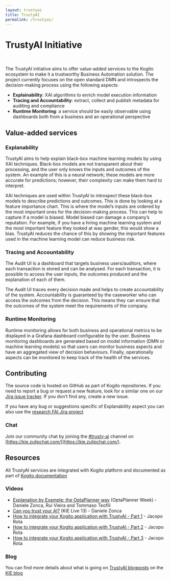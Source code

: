 ```yaml
---
layout: trustyai
title: TrustyAI
permalink: /trustyai/
---
```


# TrustyAI Initiative
<br/>

The TrustyAI initiative aims to offer value-added services to the Kogito ecosystem to make it a trustworthy Business Automation solution. The project currently focuses on the open standard DMN and introspects the decision-making process using the following aspects:

- **Explainability**: XAI algorithms to enrich model execution information
- **Tracing and Accountability**: extract, collect and publish metadata for auditing and compliance
- **Runtime Monitoring**: a service should be easily observable using dashboards both from a business and an operational perspective

## Value-added services

### Explanability
TrustyAI aims to help explain black-box machine learning models by using XAI techniques. 
Black-box models are not transparent about their processing, and the user only knows the inputs and outcomes of the system. 
An example of this is a neural network; these models are more accurate for predictions; however, their complexity can make them hard to interpret. 

XAI techniques are used within TrustyAI to introspect these black-box models to describe predictions and outcomes. 
This is done by looking at a feature importance chart. This is where the model’s inputs are ordered by the most important ones for the decision-making process. 
This can help to capture if a model is biased. Model biased can damage a company’s reputation. 
For example, if you have a hiring machine learning system and the most important feature they looked at was gender, this would show a bias. 
TrustyAI reduces the chance of this by showing the important features used in the machine learning model can reduce business risk.

### Tracing and Accountability
The Audit UI is a dashboard that targets business users/auditors, where each transaction is stored and can be analysed. 
For each transaction, it is possible to access the user inputs, the outcomes produced and the explanation of each of them. 

The Audit UI traces every decision made and helps to create accountability of the system. 
Accountability is guaranteed by the caseworker who can access the outcomes from the decision. 
This means they can ensure that the outcomes of the system meet the requirements of the company.

### Runtime Monitoring
Runtime monitoring allows for both business and operational metrics to be displayed in a Grafana dashboard configurable by the user. 
Business monitoring dashboards are generated based on model information (DMN or machine learning models) so that users can monitor business aspects and have an aggregated view of decision behaviours. 
Finally, operationally aspects can be monitored to keep track of the health of the services.


## Contributing

The source code is hosted on GitHub as part of Kogito repositories. If you need to report a bug or request a new feature, look for a similar one on our [Jira issue tracker](https://issues.jboss.org/projects/KOGITO). If you don’t find any, create a new issue.

If you have any bug or suggestions specific of Explanability aspect you can also use the [research FAI Jira project](https://issues.jboss.org/projects/FAI)

### Chat

Join our community chat by joining the [#trusty-ai](https://kie.zulipchat.com/#narrow/stream/232681-trusty-ai) channel on [https://kie.zulipchat.com/](https://kie.zulipchat.com/).

## Resources

All TrustyAI services are integrated with Kogito platform and documented as part of [Kogito documentation](https://docs.jboss.org/kogito/release/latest/html_single/)

### Videos

- [Explanation by Example: the OptaPlanner way](https://youtu.be/4H3U6xyCgMI) (OptaPlanner Week) - Daniele Zonca, Rui Vieira and Tommaso Teofili
- [Can you trust your AI?](https://youtu.be/HdEwp2RhG7w) (KIE Live 13) - Daniele Zonca
- [How to integrate your Kogito application with TrustyAI - Part 1](https://youtu.be/exbOCrq8gJE) - Jacopo Rota
- [How to integrate your Kogito application with TrustyAI - Part 2](https://youtu.be/DtY5aWSYWfU) - Jacopo Rota
- [How to integrate your Kogito application with TrustyAI - Part 3](https://youtu.be/8xoqDerWY2s) - Jacopo Rota

### Blog

You can find more details about what is going on [TrustyAI blogposts](https://blog.kie.org/all?s=trusty) on the [KIE blog](https://blog.kie.org/) 